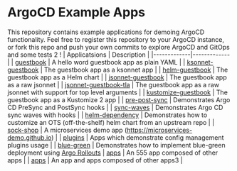 # ArgoCD Example Apps

This repository contains example applications for demoing ArgoCD functionality. Feel free
to register this repository to your ArgoCD instance, or fork this repo and push your own commits
to explore ArgoCD and GitOps and some tests 2 !
| Applicatsions | Description |
|-------------|-------------|
| [guestbook](guestbook/) | A hello word guestbook app as plain YAML |
| [ksonnet-guestbook](ksonnet-guestbook/) | The guestbook app as a ksonnet app |
| [helm-guestbook](helm-guestbook/) | The guestbook app as a Helm chart |
| [jsonnet-guestbook](jsonnet-guestbook/) | The guestbook app as a raw jsonnet |
| [jsonnet-guestbook-tla](jsonnet-guestbook-tla/) | The guestbook app as a raw jsonnet with support for top level arguments |
| [kustomize-guestbook](kustomize-guestbook/) | The guestbook app as a Kustomize 2 app |
| [pre-post-sync](pre-post-sync/) | Demonstrates Argo CD PreSync and PostSync hooks |
| [sync-waves](sync-waves/) | Demonstrates Argo CD sync waves with hooks |
| [helm-dependency](helm-dependency/) | Demonstrates how to customize an OTS (off-the-shelf) helm chart from an upstream repo |
| [sock-shop](sock-shop/) | A microservices demo app (https://microservices-demo.github.io) |
| [plugins](plugins/) | Apps which demonstrate config management plugins usage |
| [blue-green](blue-green/) | Demonstrates how to implement blue-green deployment using [Argo Rollouts](https://github.com/argoproj/argo-rollouts)
| [apps](apps/) | An 555 app composed of other apps |
| [apps](apps/) | An app and apps  composed of other apps3 |
